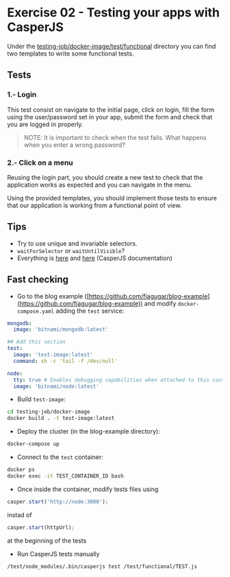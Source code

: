 # Exercise 02 - Testing your apps with CasperJS

Under the [testing-job/docker-image/test/functional](./testing-job/docker-image/test/functional) directory you can find two templates to write some functional tests.

## Tests

### 1.- Login

This test consist on navigate to the initial page, click on login, fill the form using the user/password set in your app, submit the form and check that you are logged in properly.

> NOTE: It is important to check when the test fails. What happens when you enter a wrong password?

### 2.- Click on a menu

Reusing the login part, you should create a new test to check that the application works as expected and you can navigate in the menu.

Using the provided templates, you should implement those tests to ensure that our application is working from a functional point of view.

## Tips

- Try to use unique and invariable selectors.
- `waitForSelector` or `waitUntilVisible`?
- Everything is [here](http://docs.casperjs.org/en/latest/modules/casper.html) and [here](http://docs.casperjs.org/en/latest/modules/tester.html) (CasperJS documentation)

## Fast checking

- Go to the blog example ([https://github.com/fjagugar/blog-example](https://github.com/fjagugar/blog-example)) and modify `docker-compose.yaml` adding the `test` service:

```yaml
mongodb:
  image: 'bitnami/mongodb:latest'

## Add this section
test:
  image: 'test-image:latest'
  command: sh -c 'tail -f /dev/null'

node:
  tty: true # Enables debugging capabilities when attached to this container.
  image: 'bitnami/node:latest'
```

- Build `test-image`:

```bash
cd testing-job/docker-image
docker build . -t test-image:latest
```

- Deploy the cluster (in the blog-example directory):

```bash
docker-compose up
```

- Connect to the `test` container:

```bash
docker ps
docker exec -it TEST_CONTAINER_ID bash
```

- Once inside the container, modify tests files using

```javascript
casper.start('http://node:3000');
```

instad of

```javascript
casper.start(httpUrl);
```

at the beginning of the tests

- Run CasperJS tests manually

```bash
/test/node_modules/.bin/casperjs test /test/functional/TEST.js
```
